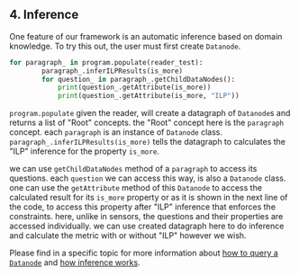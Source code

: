 ## 4. Inference

One feature of our framework is an automatic inference based on domain knowledge.
To try this out, the user must first create `Datanode`.

```python
for paragraph_ in program.populate(reader_test):
        paragraph_.inferILPResults(is_more)
        for question_ in paragraph_.getChildDataNodes():
            print(question_.getAttribute(is_more))
            print(question_.getAttribute(is_more, "ILP"))
```
`program.populate` given the reader, will create a datagraph of `Datanode`s and returns a list of "Root" concepts. the "Root" concept here is the `paragraph` concept. each `paragraph` is an instance of `Datanode` class. `paragraph_.inferILPResults(is_more)` tells the datagraph to calculates the "ILP" inference for the property `is_more`.

we can use `getChildDataNodes` method of a `paragraph` to access its questions. each `question` we can access this way, is also a `Datanode` class. one can use the `getAttribute` method of this `Datanode` to access the calculated result for its `is_more` property or as it is shown in the next line of the code, to access this property after "ILP" inference that enforces the constraints. here, unlike in sensors, the questions and their properties are accessed individually. we can use created datagraph here to do inference and calculate the metric with or without "ILP" however we wish.

Please find in a specific topic for more information about [how to query a `Datanode`](developer/QUERY.md) and [how inference works](developer/INFERENCE.md).